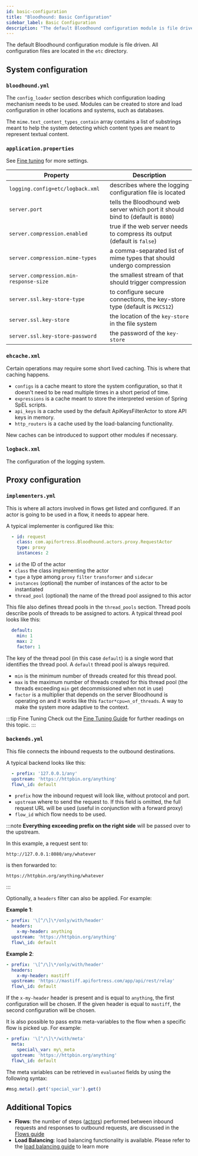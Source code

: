 ```yaml
---
id: basic-configuration
title: "Bloodhound: Basic Configuration"
sidebar_label: Basic Configuration
description: "The default Bloodhound configuration module is file driven. All configuration files are located in the etc directory."
---
```


The default Bloodhound configuration module is file driven. All configuration files are located in the `etc` directory.

## System configuration

### `bloodhound.yml`

The `config_loader` section describes which configuration loading mechanism needs to be used. Modules can be created to store and load configuration in other locations and systems, such as databases.

The `mime.text_content_types_contain` array contains a list of substrings meant to help the system detecting which content types are meant to represent textual content.

### `application.properties`

See [Fine tuning](/api-testing/bloodhound/fine-tuning) for more settings.

| Property                               | Description                                                                      |
|----------------------------------------|----------------------------------------------------------------------------------|
| `logging.config=etc/logback.xml`       | describes where the logging configuration file is located                        |
| `server.port`                          | tells the Bloodhound web server which port it should bind to (default is `8080`) |
| `server.compression.enabled`           | true if the web server needs to compress its output (default is `false`)         |
| `server.compression.mime-types`        | a comma-separated list of mime types that should undergo compression             |
| `server.compression.min-response-size` | the smallest stream of that should trigger compression                           |
| `server.ssl.key-store-type`            | to configure secure connections, the key-store type (default is `PKCS12`)        |
| `server.ssl.key-store`                 | the location of the `key-store` in the file system                               |
| `server.ssl.key-store-password`        | the password of the `key-store`                                                  |

### `ehcache.xml`

Certain operations may require some short lived caching. This is where that caching happens.

* `configs` is a cache meant to store the system configuration, so that it doesn't need to be read multiple times in a short period of time.
* `expressions` is a cache meant to store the interpreted version of Spring SpEL scripts.
* `api_keys` is a cache used by the default ApiKeysFilterActor to store API keys in memory.
* `http_routers` is a cache used by the load-balancing functionality.

New caches can be introduced to support other modules if necessary.

### `logback.xml`

The configuration of the logging system.

## Proxy configuration

### `implementers.yml`

This is where all actors involved in flows get listed and configured. If an actor is going to be used in a flow, it needs to appear here.

A typical implementer is configured like this:

```yaml
  - id: request
    class: com.apifortress.Bloodhound.actors.proxy.RequestActor
    type: proxy
    instances: 2
```

* `id` the ID of the actor
* `class` the class implementing the actor
* `type` a type among `proxy` `filter` `transformer` and `sidecar`
* `instances` (optional) the number of instances of the actor to be instantiated
* `thread_pool` (optional) the name of the thread pool assigned to this actor

This file also defines thread pools in the `thread_pools` section. Thread pools describe pools of threads to be assigned to actors. A typical thread pool looks like this:

```yaml
  default:
    min: 1
    max: 2
    factor: 1
```

The key of the thread pool (in this case `default`) is a single word that identifies the thread pool. A `default` thread pool is always required.

* `min` is the minimum number of threads created for this thread pool.
* `max` is the maximum number of threads created for this thread pool (the threads exceeding `min` get decommissioned when not in use)
* `factor` is a multiplier that depends on the server Bloodhound is operating on and it works like this `factor*cpu=n_of_threads`. A way to make the system more adaptive to the context.

:::tip Fine Tuning
Check out the [Fine Tuning Guide](/api-testing/bloodhound/fine-tuning#thread-pools) for further readings on this topic.
:::

### `backends.yml`

This file connects the inbound requests to the outbound destinations.

A typical backend looks like this:

```yaml
  - prefix: '127.0.0.1/any'
  upstream: 'https://httpbin.org/anything'
  flow\_id: default
```

* `prefix` how the inbound request will look like, without protocol and port.
* `upstream` where to send the request to. If this field is omitted, the full request URL will be used (useful in conjunction with a forward proxy)
* `flow_id` which flow needs to be used.

:::note
**Everything exceeding prefix on the right side** will be passed over to the upstream. 

In this example, a request sent to:
```http request
http://127.0.0.1:8080/any/whatever
```
is then forwarded to: 
```http request
https://httpbin.org/anything/whatever
```
:::

Optionally, a `headers` filter can also be applied. For example:

__Example 1__:

```yaml
- prefix: '\[^/\]\*/only/with/header'
  headers:
    x-my-header: anything
  upstream: 'https://httpbin.org/anything'
  flow\_id: default
```

__Example 2__:

```yaml
- prefix: '\[^/\]\*/only/with/header'
  headers:
    x-my-header: mastiff
  upstream: 'https://mastiff.apifortress.com/app/api/rest/relay'
  flow\_id: default
```

If the `x-my-header` header is present and is equal to `anything`, the first configuration will be chosen. If the given header is equal to `mastiff`, the second configuration will be chosen.

It is also possible to pass extra meta-variables to the flow when a specific flow is picked up. For example:

```yaml
- prefix: '\[^/\]\*/with/meta'
  meta:
    special\_var: my\_meta
  upstream: 'https://httpbin.org/anything'
  flow\_id: default
```

The meta variables can be retrieved in `evaluated` fields by using the following syntax:

```js
#msg.meta().get('special_var').get()
```

## Additional Topics

* __Flows__: the number of steps ([actors](/api-testing/bloodhound/base-actors)) performed between inbound requests and responses to outbound requests, are discussed in the [Flows guide](/api-testing/bloodhound/flows)
* __Load Balancing__: load balancing functionality is available. Please refer to the [load balancing guide](/api-testing/bloodhound/load-balancing/) to learn more